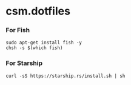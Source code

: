 # csm.dotfiles

### For Fish
```
sudo apt-get install fish -y
chsh -s $(which fish)
```

### For Starship
`curl -sS https://starship.rs/install.sh | sh`

